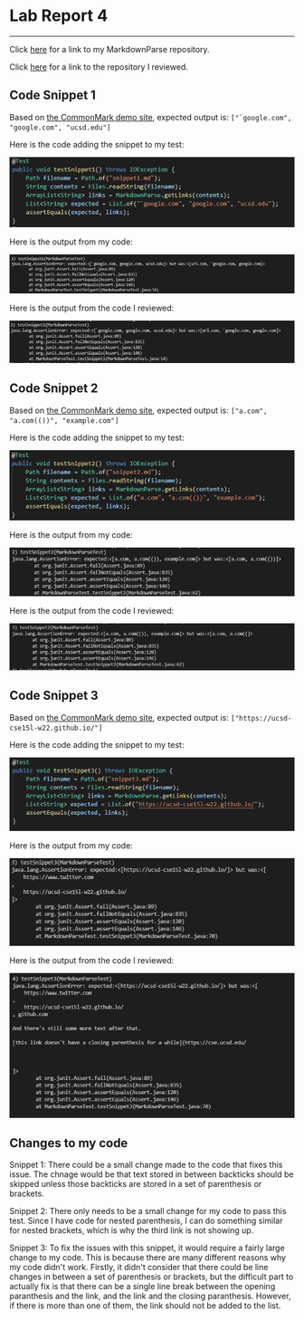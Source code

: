 # Lab Report 4

***

Click [here](https://github.com/rajsunku/markdown-parse) for a link to my MarkdownParse repository.

Click [here](https://github.com/alckasoc/markdown-parse) for a link to the repository I reviewed.

## Code Snippet 1

Based on [the CommonMark demo site](https://spec.commonmark.org/dingus/), expected output is: ``["`google.com", "google.com", "ucsd.edu"]``

Here is the code adding the snippet to my test:

![image](Week8SS4.PNG)

Here is the output from my code:

![image](Week8SS1.PNG)

Here is the output from the code I reviewed:

![image](Week8SS7.PNG)

## Code Snippet 2

Based on [the CommonMark demo site](https://spec.commonmark.org/dingus/), expected output is: ``["a.com", "a.com(())", "example.com"]``

Here is the code adding the snippet to my test:

![image](Week8SS5.PNG)

Here is the output from my code:

![image](Week8SS2.PNG)

Here is the output from the code I reviewed:

![image](Week8SS8.PNG)

## Code Snippet 3

Based on [the CommonMark demo site](https://spec.commonmark.org/dingus/), expected output is: ``["https://ucsd-cse15l-w22.github.io/"]``

Here is the code adding the snippet to my test:

![image](Week8SS6.PNG)

Here is the output from my code:

![image](Week8SS3.PNG)

Here is the output from the code I reviewed:

![image](Week8SS9.PNG)

## Changes to my code

Snippet 1: There could be a small change made to the code that fixes this issue. The chnage would be that text stored in between backticks should be skipped unless those backticks are stored in a set of parenthesis or brackets.

Snippet 2: There only needs to be a small change for my code to pass this test. Since I have code for nested parenthesis, I can do something similar for nested brackets, which is why the third link is not showing up.

Snippet 3: To fix the issues with this snippet, it would require a fairly large change to my code. This is because there are many different reasons why my code didn't work. Firstly, it didn't consider that there could be line changes in between a set of parenthesis or brackets, but the difficult part to actually fix is that there can be a single line break between the opening paranthesis and the link, and the link and the closing paranthesis. However, if there is more than one of them, the link should not be added to the list.
